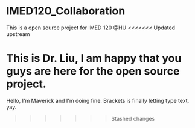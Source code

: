 # IMED120_Collaboration
This is a open source project for IMED 120 @HU
<<<<<<< Updated upstream

This is Dr. Liu, I am happy that you guys are here for the open source project.
=======
Hello, I'm Maverick and I'm doing fine. Brackets is finally letting type text, yay.
>>>>>>> Stashed changes
